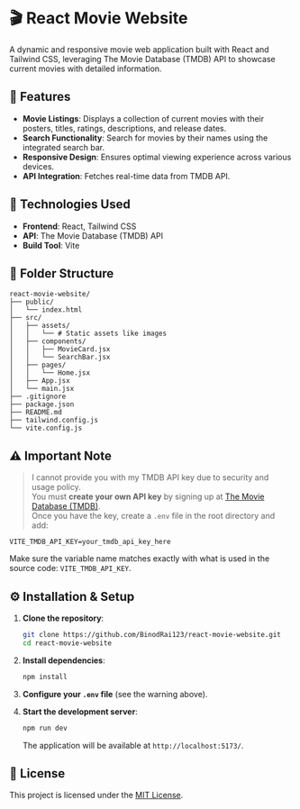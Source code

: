 # 🎬 React Movie Website

A dynamic and responsive movie web application built with React and Tailwind CSS, leveraging The Movie Database (TMDB) API to showcase current movies with detailed information.

## 📌 Features

- **Movie Listings**: Displays a collection of current movies with their posters, titles, ratings, descriptions, and release dates.
- **Search Functionality**: Search for movies by their names using the integrated search bar.
- **Responsive Design**: Ensures optimal viewing experience across various devices.
- **API Integration**: Fetches real-time data from TMDB API.

## 🚀 Technologies Used

- **Frontend**: React, Tailwind CSS
- **API**: The Movie Database (TMDB) API
- **Build Tool**: Vite

## 📁 Folder Structure

```
react-movie-website/
├── public/
│   └── index.html
├── src/
│   ├── assets/
│   │   └── # Static assets like images
│   ├── components/
│   │   ├── MovieCard.jsx
│   │   └── SearchBar.jsx
│   ├── pages/
│   │   └── Home.jsx
│   ├── App.jsx
│   └── main.jsx
├── .gitignore
├── package.json
├── README.md
├── tailwind.config.js
└── vite.config.js
```

## ⚠️ Important Note

> I cannot provide you with my TMDB API key due to security and usage policy.  
> You must **create your own API key** by signing up at [The Movie Database (TMDB)](https://www.themoviedb.org/).  
> Once you have the key, create a `.env` file in the root directory and add:

```env
VITE_TMDB_API_KEY=your_tmdb_api_key_here
```

Make sure the variable name matches exactly with what is used in the source code: `VITE_TMDB_API_KEY`.

## ⚙️ Installation & Setup

1. **Clone the repository**:
   ```bash
   git clone https://github.com/BinodRai123/react-movie-website.git
   cd react-movie-website
   ```

2. **Install dependencies**:
   ```bash
   npm install
   ```

3. **Configure your `.env` file** (see the warning above).

4. **Start the development server**:
   ```bash
   npm run dev
   ```

   The application will be available at `http://localhost:5173/`.

## 📝 License

This project is licensed under the [MIT License](LICENSE).

